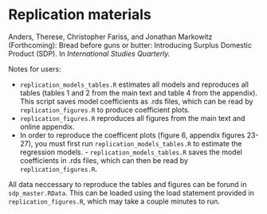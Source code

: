 # Replication materials

Anders, Therese, Christopher Fariss, and Jonathan Markowitz (Forthcoming): Bread before guns or butter: Introducing Surplus Domestic Product (SDP). In *International Studies Quarterly.*

Notes for users: 

- `replication_models_tables.R` estimates all models and reproduces all tables (tables 1 and 2 from the main text and table 4 from the appendix). This script saves model coefficients as .rds files, which can be read by `replication_figures.R` to produce coefficient plots.
- `replication_figures.R` reproduces all figures from the main text and online appendix.
- In order to reproduce the coefficent plots (figure 6, appendix figures 23-27), you must first run `replication_models_tables.R` to estimate the regression models. - `replication_models_tables.R` saves the model coefficients in .rds files, which can then be read by `replication_figures.R`.

All data neccessary to reproduce the tables and figures can be forund in `sdp_master.RData`. This can be loaded using the load statement provided in `replication_figures.R`, which may take a couple minutes to run.
